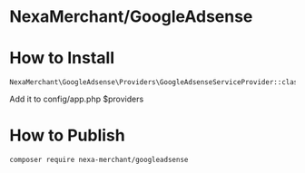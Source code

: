 # NexaMerchant/GoogleAdsense

# How to Install


```
NexaMerchant\GoogleAdsense\Providers\GoogleAdsenseServiceProvider::class,
```
Add it to config/app.php $providers

# How to Publish

```
composer require nexa-merchant/googleadsense
```
